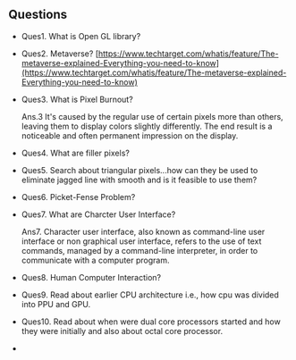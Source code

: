 ## Questions
- Ques1. What is Open GL library?
- Ques2. Metaverse?
[https://www.techtarget.com/whatis/feature/The-metaverse-explained-Everything-you-need-to-know](https://www.techtarget.com/whatis/feature/The-metaverse-explained-Everything-you-need-to-know)
- Ques3. What is Pixel Burnout?

  Ans.3 It's caused by the regular use of certain pixels more than others, leaving them to display colors slightly differently. The end result is a noticeable and often permanent impression on the display.

- Ques4. What are filler pixels?
- Ques5. Search about triangular pixels...how can they be used to eliminate jagged line with smooth and is it feasible to use them?
- Ques6. Picket-Fense Problem?
- Ques7. What are Charcter User Interface?

  Ans7. Character user interface, also known as command-line user interface or non graphical user interface, refers to the use of text commands, managed by a command-line interpreter, in order to communicate with a computer program.
  
- Ques8. Human Computer Interaction?
- Ques9. Read about earlier CPU architecture i.e., how cpu was divided into PPU and GPU.
- Ques10. Read about when were dual core processors started and how they were initially and also about octal core processor.
- 
